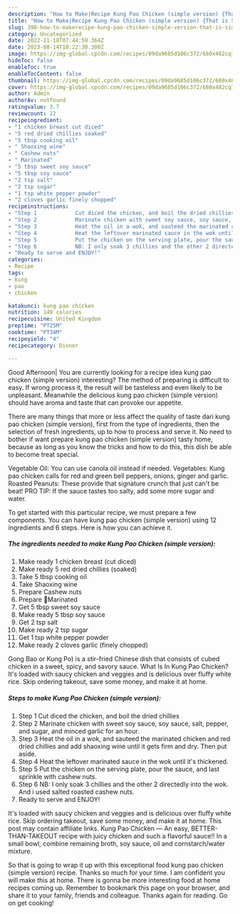 ```yaml
---
description: "How to Make|Recipe Kung Pao Chicken (simple version) {That is Simple"
title: "How to Make|Recipe Kung Pao Chicken (simple version) {That is Simple"
slug: 398-how-to-makerecipe-kung-pao-chicken-simple-version-that-is-simple
category: Uncategorized
date: 2022-11-18T07:44:59.364Z
date: 2023-08-14T18:22:30.300Z
image: https://img-global.cpcdn.com/recipes/09da9685d106c372/680x482cq70/kung-pao-chicken-simple-version-recipe-main-photo.jpg
hideToc: false
enableToc: true
enableTocContent: false
thumbnail: https://img-global.cpcdn.com/recipes/09da9685d106c372/680x482cq70/kung-pao-chicken-simple-version-recipe-main-photo.jpg
cover: https://img-global.cpcdn.com/recipes/09da9685d106c372/680x482cq70/kung-pao-chicken-simple-version-recipe-main-photo.jpg
author: Admin
authorAv: notfound
ratingvalue: 3.7
reviewcount: 22
recipeingredient:
- "1 chicken breast cut diced"
- "5 red dried chillies soaked"
- "5 tbsp cooking oil"
- " Shaoxing wine"
- " Cashew nuts"
- " Marinated"
- "5 tbsp sweet soy sauce"
- "5 tbsp soy sauce"
- "2 tsp salt"
- "2 tsp sugar"
- "1 tsp white pepper powder"
- "2 cloves garlic finely chopped"
recipeinstructions:
- "Step 1            Cut diced the chicken, and boil the dried chillies"
- "Step 2            Marinate chicken with sweet soy sauce, soy sauce, salt, pepper, and sugar, and minced garlic for an hour."
- "Step 3            Heat the oil in a wok, and sauteed the marinated chicken and red dried chillies and add shaoxing wine until it gets firm and dry. Then put aside."
- "Step 4            Heat the leftover marinated sauce in the wok until it&#39;s thickened."
- "Step 5            Put the chicken on the serving plate, pour the sauce, and last sprinkle with cashew nuts."
- "Step 6            NB: I only soak 3 chillies and the other 2 directedly into the wok. And i used salted roasted cashew nuts."
- "Ready to serve and ENJOY!"
categories:
- Recipe
tags:
- kung
- pao
- chicken

katakunci: kung pao chicken 
nutrition: 149 calories
recipecuisine: United Kingdom
preptime: "PT25M"
cooktime: "PT34M"
recipeyield: "4"
recipecategory: Dinner

---
```



Good Afternoon| You are currently looking for a recipe idea kung pao chicken (simple version) interesting? The method of preparing is difficult to easy. If wrong process it, the result will be tasteless and even likely to be unpleasant. Meanwhile the delicious kung pao chicken (simple version) should have aroma and taste that can provoke our appetite.






There are many things that more or less affect the quality of taste dari kung pao chicken (simple version), first from the type of ingredients, then the selection of fresh ingredients, up to how to process and serve it. No need to bother if want prepare kung pao chicken (simple version) tasty home, because as long as you know the tricks and how to do this, this dish be able to become treat special.


Vegetable Oil: You can use canola oil instead if needed. Vegetables: Kung pao chicken calls for red and green bell peppers, onions, ginger and garlic. Roasted Peanuts: These provide that signature crunch that just can&#39;t be beat! PRO TIP: If the sauce tastes too salty, add some more sugar and water.


To get started with this particular recipe, we must prepare a few components. You can have kung pao chicken (simple version) using 12 ingredients and 6 steps. Here is how you can achieve it.

<!--inarticleads1-->

##### The ingredients needed to make Kung Pao Chicken (simple version):

1. Make ready 1 chicken breast (cut diced)
1. Make ready 5 red dried chillies (soaked)
1. Take 5 tbsp cooking oil
1. Take  Shaoxing wine
1. Prepare  Cashew nuts
1. Prepare  🔸Marinated
1. Get 5 tbsp sweet soy sauce
1. Make ready 5 tbsp soy sauce
1. Get 2 tsp salt
1. Make ready 2 tsp sugar
1. Get 1 tsp white pepper powder
1. Make ready 2 cloves garlic (finely chopped)


Gong Bao or Kung Po) is a stir-fried Chinese dish that consists of cubed chicken in a sweet, spicy, and savory sauce. What Is In Kung Pao Chicken? It&#39;s loaded with saucy chicken and veggies and is delicious over fluffy white rice. Skip ordering takeout, save some money, and make it at home. 

<!--inarticleads2-->

##### Steps to make Kung Pao Chicken (simple version):

1. Step 1            Cut diced the chicken, and boil the dried chillies
1. Step 2            Marinate chicken with sweet soy sauce, soy sauce, salt, pepper, and sugar, and minced garlic for an hour.
1. Step 3            Heat the oil in a wok, and sauteed the marinated chicken and red dried chillies and add shaoxing wine until it gets firm and dry. Then put aside.
1. Step 4            Heat the leftover marinated sauce in the wok until it&#39;s thickened.
1. Step 5            Put the chicken on the serving plate, pour the sauce, and last sprinkle with cashew nuts.
1. Step 6            NB: I only soak 3 chillies and the other 2 directedly into the wok. And i used salted roasted cashew nuts.
1. Ready to serve and ENJOY!

It&#39;s loaded with saucy chicken and veggies and is delicious over fluffy white rice. Skip ordering takeout, save some money, and make it at home. This post may contain affiliate links. Kung Pao Chicken — An easy, BETTER-THAN-TAKEOUT recipe with juicy chicken and such a flavorful sauce!! In a small bowl, combine remaining broth, soy sauce, oil and cornstarch/water mixture. 

So that is going to wrap it up with this exceptional food kung pao chicken (simple version) recipe. Thanks so much for your time. I am confident you will make this at home. There is gonna be more interesting food at home recipes coming up. Remember to bookmark this page on your browser, and share it to your family, friends and colleague. Thanks again for reading. Go on get cooking!

